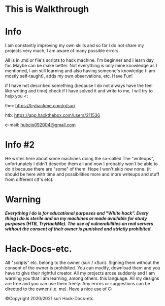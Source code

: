 # This is Walkthrough
# Info
I am constantly improving my own skills and so far I do not share my projects very much, I am aware of many possible errors.

All is in .md or file's scripts to hack machine. I'm beginner and I learn day for. Maybe can be make better.
Not everything is only mine knowledge as I mentioned, I am still learning and also having someone's knowledge (I am mostly self-taught), adds my own observations, etc.
Have Fun!


if I have not described something (because I do not always have the feel like writing and time) check if I have solved it and write to me, I will try to help you <:

thm: https://tryhackme.com/p/suri

htb: https://app.hackthebox.com/users/211536

e-mail: hubcio092004@gmail.com

# Info #2

He writes here about some machines doing the so-called The "writeups", unfortunately I didn't describe them all and now I probably won't be able to do it because there are "some" of them. Hope I won't skip now none. (it should be here with time and possibilities more and more writeups and stuff from different ctf's etc).


# Warning

***Everything I do is for educational purposes and "White hack". Every thing I do is sterile and on my machines or made available for study purposes (HTB, TryHackMe). The use of vulnerabilities on real servers without the consent of their owner is punished and strictly prohibited.***

# Hack-Docs-etc.
All "scripts" etc. belong to the owner (suri / xSuri). Signing them without the consent of the owner is prohibited. You can modify, download them and you have to give their rightful creator. All my projects arose suddenly and I am warning you that I am learning, among others. this language. All my designs are free and you can use them freely. Any errors or suggestions can be directed to the owner (i.e. me). Have a nice use of C:

©Copyright 2020/2021 suri
Hack-Docs-etc.
